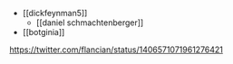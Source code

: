 - [[dickfeynman5]]
	- [[daniel schmachtenberger]]
- [[botginia]]

https://twitter.com/flancian/status/1406571071961276421